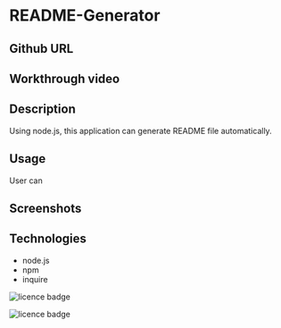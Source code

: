 # README-Generator

## Github URL
[Github]:(https://github.com/fumixer/README-Generator)

## Workthrough video
[Workthrough video]:(https://drive.google.com/drive/folders/1MKkHc4dH4fViko3YFc3wseYYbs_kxTNM?usp=sharing)

## Description
Using node.js, this application can generate README file automatically.

## Usage
User can 


## Screenshots

## Technologies
* node.js
* npm
* inquire

![licence badge](https://img.shields.io/badge/license-MIT-orange.png)

![licence badge](https://img.shields.io/badge/license-GNU-blue.png)